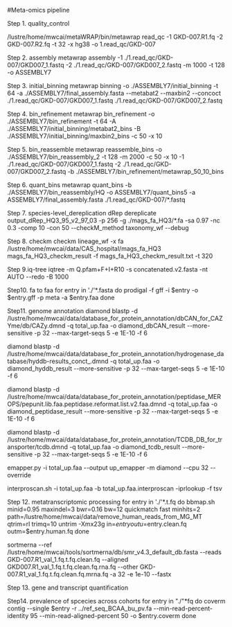 #Meta-omics pipeline

Step 1. quality_control

/lustre/home/mwcai/metaWRAP/bin/metawrap read_qc -1 GKD-007.R1.fq -2 GKD-007.R2.fq  -t 32 -x hg38 -o 1.read_qc/GKD-007

Step 2. assembly
metawrap assembly -1 ./1.read_qc/GKD-007/GKD007_1.fastq -2 ./1.read_qc/GKD-007/GKD007_2.fastq -m 1000 -t 128 -o ASSEMBLY7

Step 3. initial_binning
metawrap binning -o ./ASSEMBLY7/initial_binning -t 64 -a ./ASSEMBLY7/final_assembly.fasta --metabat2 --maxbin2 --concoct ./1.read_qc/GKD-007/GKD007_1.fastq ./1.read_qc/GKD-007/GKD007_2.fastq

Step 4. bin_refinement
metawrap bin_refinement -o ./ASSEMBLY7/bin_refinement  -t 64 -A ./ASSEMBLY7/initial_binning/metabat2_bins -B ./ASSEMBLY7/initial_binning/maxbin2_bins  -c 50 -x 10

Step 5. bin_reassemble
metawrap reassemble_bins -o ./ASSEMBLY7/bin_reassembly_2  -t 128 -m 2000 -c 50 -x 10 -1 ./1.read_qc/GKD-007/GKD007_1.fastq -2 ./1.read_qc/GKD-007/GKD007_2.fastq -b ./ASSEMBLY7/bin_refinement/metawrap_50_10_bins

Step 6. quant_bins
metawrap quant_bins -b ./ASSEMBLY7/bin_reassembly/HQ  -o ASSEMBLY7/quant_bins5 -a ASSEMBLY7/final_assembly.fasta  ./1.read_qc/GKD-007/*.fastq

Step 7.  species-level_dereplication
dRep dereplicate output_dRep_HQ3_95_v2_97_03 -p 256 -g  ./mags_fa_HQ3/*.fa -sa 0.97 -nc 0.3 -comp 10 -con 50 --checkM_method taxonomy_wf  --debug

Step 8. checkm
checkm lineage_wf -x fa /lustre/home/mwcai/data/CAS_hospital/mags_fa_HQ3 mags_fa_HQ3_checkm_result -f mags_fa_HQ3_checkm_result.txt  -t 320

Step 9.iq-tree
iqtree -m Q.pfam+F+I+R10 -s concatenated.v2.fasta -nt AUTO --redo -B 1000

Step10. fa to faa
for entry in './'*.fasta
do
prodigal -f gff -i $entry -o $entry.gff -p meta -a $entry.faa
done

Step11. genome annotation
diamond blastp -d /lustre/home/mwcai/data/database_for_protein_annotation/dbCAN_for_CAZYme/db/CAZy.dmnd -q  total_up.faa  -o diamond_dbCAN_result --more-sensitive -p 32 --max-target-seqs 5 -e 1E-10 -f 6

diamond blastp -d /lustre/home/mwcai/data/database_for_protein_annotation/hydrogenase_database/hyddb-results_conct_.dmnd -q  total_up.faa  -o diamond_hyddb_result --more-sensitive -p 32 --max-target-seqs 5 -e 1E-10 -f 6

diamond blastp -d /lustre/home/mwcai/data/database_for_protein_annotation/peptidase_MEROPS/pepunit.lib.faa.peptidase.reformat.list.v2.faa.dmnd -q  total_up.faa  -o diamond_peptidase_result --more-sensitive -p 32 --max-target-seqs 5 -e 1E-10 -f 6

diamond blastp -d /lustre/home/mwcai/data/database_for_protein_annotation/TCDB_DB_for_transporter/tcdb.dmnd -q  total_up.faa  -o diamond_tcdb_result --more-sensitive -p 32 --max-target-seqs 5 -e 1E-10 -f 6

emapper.py -i total_up.faa  --output up_emapper -m diamond --cpu 32 --override

interproscan.sh -i total_up.faa -b total_up.faa.interproscan -iprlookup -f tsv

Step 12. metatranscriptomic processing
for entry in './'*.t.fq
do
bbmap.sh minid=0.95 maxindel=3 bwr=0.16 bw=12 quickmatch fast minhits=2 path=/lustre/home/mwcai/data/remove_human_reads_from_MG_MT qtrim=rl trimq=10 untrim -Xmx23g in=$entry outu=$entry.clean.fq outm=$entry.human.fq
done

sortmerna --ref /lustre/home/mwcai/tools/sortmerna/db/smr_v4.3_default_db.fasta --reads GKD-007.R1_val_1.fq.t.fq.clean.fq --aligned GKD007.R1_val_1.fq.t.fq.clean.fq.rna.fq    --other GKD-007.R1_val_1.fq.t.fq.clean.fq.mrna.fq    -a 32 -e 1e-10 --fastx

Step 13. gene and transcript quantification


Step14. prevalence of spcecies across cohorts
for entry in "./"*fq
do
coverm contig --single $entry -r ../ref_seq_BCAA_bu_pv.fa --min-read-percent-identity 95 --min-read-aligned-percent 50  -o $entry.coverm
done

